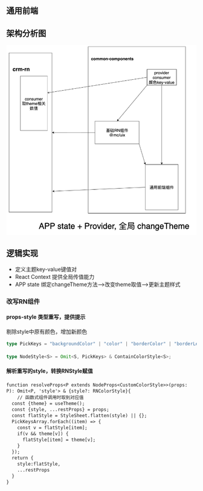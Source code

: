 ## 通用前端
## 架构分析图
![../../../chart/common.drawio](../../../image/通用前端架构图.png)
## 逻辑实现
- 定义主题key-value键值对
- React Context 提供全局传值能力
- APP state 绑定changeTheme方法-->改变theme取值-->更新主题样式
### 改写RN组件
#### props-style 类型重写，提供提示
剔除style中原有颜色，增加新颜色
```ts
type PickKeys = "backgroundColor" | "color" | "borderColor" | "borderLeftColor" | "borderRightColor" | "borderBottomColor" | "borderTopColor";

type NodeStyle<S> = Omit<S, PickKeys> & ContainColorStyle<S>;
```
#### 解析重写的style，转换RNStyle赋值
```tsx
function resolveProps<P extends NodeProps<CustomColorStyle>>(props: P): Omit<P, 'style'> & {style?: RNColorStyle}{
    // 函数式组件调用时取到对应值
  const {theme} = useTheme();
  const {style, ...restProps} = props;
  const flatStyle = StyleSheet.flatten(style) || {};
  PickKeysArray.forEach((item) => {
    const v = flatStyle[item];
    if(v && theme[v]) {
      flatStyle[item] = theme[v];
    }
  });
  return {
    style:flatStyle, 
    ...restProps
  }
}
```